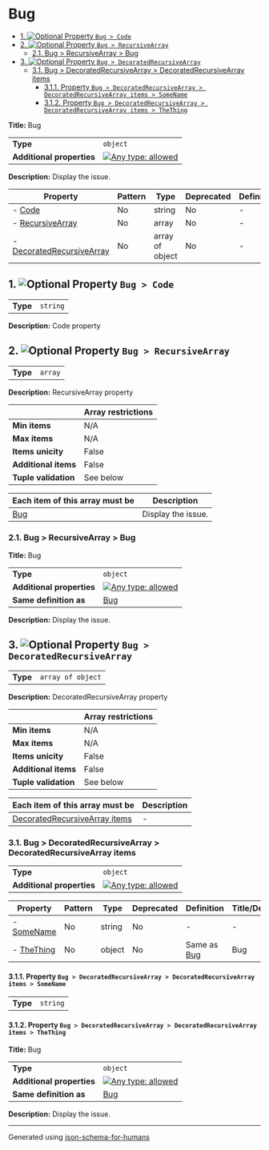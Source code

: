 # Bug

- [1. ![Optional](https://img.shields.io/badge/Optional-yellow) Property `Bug > Code`](#Code)
- [2. ![Optional](https://img.shields.io/badge/Optional-yellow) Property `Bug > RecursiveArray`](#RecursiveArray)
  - [2.1. Bug > RecursiveArray > Bug](#RecursiveArray_items)
- [3. ![Optional](https://img.shields.io/badge/Optional-yellow) Property `Bug > DecoratedRecursiveArray`](#DecoratedRecursiveArray)
  - [3.1. Bug > DecoratedRecursiveArray > DecoratedRecursiveArray items](#DecoratedRecursiveArray_items)
    - [3.1.1. Property `Bug > DecoratedRecursiveArray > DecoratedRecursiveArray items > SomeName`](#DecoratedRecursiveArray_items_SomeName)
    - [3.1.2. Property `Bug > DecoratedRecursiveArray > DecoratedRecursiveArray items > TheThing`](#DecoratedRecursiveArray_items_TheThing)

**Title:** Bug

|                           |                                                                                                                                   |
| ------------------------- | --------------------------------------------------------------------------------------------------------------------------------- |
| **Type**                  | `object`                                                                                                                          |
| **Additional properties** | [![Any type: allowed](https://img.shields.io/badge/Any%20type-allowed-green)](# "Additional Properties of any type are allowed.") |

**Description:** Display the issue.

| Property                                               | Pattern | Type            | Deprecated | Definition | Title/Description                |
| ------------------------------------------------------ | ------- | --------------- | ---------- | ---------- | -------------------------------- |
| - [Code](#Code )                                       | No      | string          | No         | -          | Code property                    |
| - [RecursiveArray](#RecursiveArray )                   | No      | array           | No         | -          | RecursiveArray property          |
| - [DecoratedRecursiveArray](#DecoratedRecursiveArray ) | No      | array of object | No         | -          | DecoratedRecursiveArray property |

## <a name="Code"></a>1. ![Optional](https://img.shields.io/badge/Optional-yellow) Property `Bug > Code`

|          |          |
| -------- | -------- |
| **Type** | `string` |

**Description:** Code property

## <a name="RecursiveArray"></a>2. ![Optional](https://img.shields.io/badge/Optional-yellow) Property `Bug > RecursiveArray`

|          |         |
| -------- | ------- |
| **Type** | `array` |

**Description:** RecursiveArray property

|                      | Array restrictions |
| -------------------- | ------------------ |
| **Min items**        | N/A                |
| **Max items**        | N/A                |
| **Items unicity**    | False              |
| **Additional items** | False              |
| **Tuple validation** | See below          |

| Each item of this array must be | Description        |
| ------------------------------- | ------------------ |
| [Bug](#RecursiveArray_items)    | Display the issue. |

### <a name="RecursiveArray_items"></a>2.1. Bug > RecursiveArray > Bug

**Title:** Bug

|                           |                                                                                                                                   |
| ------------------------- | --------------------------------------------------------------------------------------------------------------------------------- |
| **Type**                  | `object`                                                                                                                          |
| **Additional properties** | [![Any type: allowed](https://img.shields.io/badge/Any%20type-allowed-green)](# "Additional Properties of any type are allowed.") |
| **Same definition as**    | [Bug](#root)                                                                                                                      |

**Description:** Display the issue.

## <a name="DecoratedRecursiveArray"></a>3. ![Optional](https://img.shields.io/badge/Optional-yellow) Property `Bug > DecoratedRecursiveArray`

|          |                   |
| -------- | ----------------- |
| **Type** | `array of object` |

**Description:** DecoratedRecursiveArray property

|                      | Array restrictions |
| -------------------- | ------------------ |
| **Min items**        | N/A                |
| **Max items**        | N/A                |
| **Items unicity**    | False              |
| **Additional items** | False              |
| **Tuple validation** | See below          |

| Each item of this array must be                                 | Description |
| --------------------------------------------------------------- | ----------- |
| [DecoratedRecursiveArray items](#DecoratedRecursiveArray_items) | -           |

### <a name="DecoratedRecursiveArray_items"></a>3.1. Bug > DecoratedRecursiveArray > DecoratedRecursiveArray items

|                           |                                                                                                                                   |
| ------------------------- | --------------------------------------------------------------------------------------------------------------------------------- |
| **Type**                  | `object`                                                                                                                          |
| **Additional properties** | [![Any type: allowed](https://img.shields.io/badge/Any%20type-allowed-green)](# "Additional Properties of any type are allowed.") |

| Property                                               | Pattern | Type   | Deprecated | Definition            | Title/Description |
| ------------------------------------------------------ | ------- | ------ | ---------- | --------------------- | ----------------- |
| - [SomeName](#DecoratedRecursiveArray_items_SomeName ) | No      | string | No         | -                     | -                 |
| - [TheThing](#DecoratedRecursiveArray_items_TheThing ) | No      | object | No         | Same as [Bug](#root ) | Bug               |

#### <a name="DecoratedRecursiveArray_items_SomeName"></a>3.1.1. Property `Bug > DecoratedRecursiveArray > DecoratedRecursiveArray items > SomeName`

|          |          |
| -------- | -------- |
| **Type** | `string` |

#### <a name="DecoratedRecursiveArray_items_TheThing"></a>3.1.2. Property `Bug > DecoratedRecursiveArray > DecoratedRecursiveArray items > TheThing`

**Title:** Bug

|                           |                                                                                                                                   |
| ------------------------- | --------------------------------------------------------------------------------------------------------------------------------- |
| **Type**                  | `object`                                                                                                                          |
| **Additional properties** | [![Any type: allowed](https://img.shields.io/badge/Any%20type-allowed-green)](# "Additional Properties of any type are allowed.") |
| **Same definition as**    | [Bug](#root)                                                                                                                      |

**Description:** Display the issue.

----------------------------------------------------------------------------------------------------------------------------
Generated using [json-schema-for-humans](https://github.com/coveooss/json-schema-for-humans)
